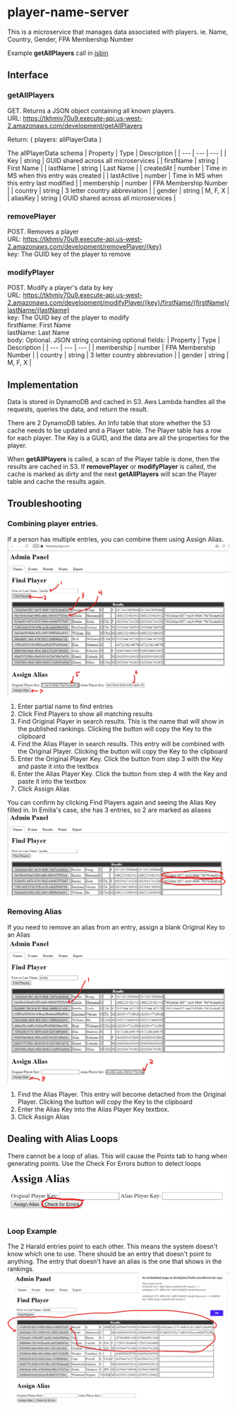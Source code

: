 # player-name-server

This is a microservice that manages data associated with players. ie. Name, Country, Gender, FPA Membership Number

Example **getAllPlayers** call in [jsbin](https://jsbin.com/qakiduqaji/edit?js,console)

## Interface
### getAllPlayers
GET. Returns a JSON object containing all known players.  
URL: https://tkhmiv70u9.execute-api.us-west-2.amazonaws.com/development/getAllPlayers

Return:
{
    players: allPlayerData
}

The allPlayerData schema
| Property    | Type | Description |
| --- | --- | --- |
| Key | string | GUID shared across all microservices |
| firstName | string | First Name |
| lastName | string | Last Name |
| createdAt | number | Time in MS when this entry was created |
| lastActive | number | Time in MS when this entry last modified |
| membership | number | FPA Membership Number |
| country | string | 3 letter country abbreviation |
| gender | string | M, F, X |
| aliasKey | string | GUID shared across all microservices |

### removePlayer
POST. Removes a player  
URL: https://tkhmiv70u9.execute-api.us-west-2.amazonaws.com/development/removePlayer/{key}  
key: The GUID key of the player to remove

### modifyPlayer
POST. Modify a player's data by key  
URL: https://tkhmiv70u9.execute-api.us-west-2.amazonaws.com/development/modifyPlayer/{key}/firstName/{firstName}/lastName/{lastName}  
key: The GUID key of the player to modify  
firstName: First Name  
lastName: Last Name  
body: Optional. JSON string containing optional fields:
| Property    | Type | Description |
| --- | --- | --- |
| membership | number | FPA Membership Number |
| country | string | 3 letter country abbreviation |
| gender | string | M, F, X |

## Implementation
Data is stored in DynamoDB and cached in S3. Aws Lambda handles all the requests, queries the data, and return the result.

There are 2 DynamoDB tables. An Info table that store whether the S3 cache needs to be updated and a Player table. The Player table has a row for each player. The Key is a GUID, and the data are all the properties for the player.

When **getAllPlayers** is called, a scan of the Player table is done, then the results are cached in S3. If **removePlayer** or **modifyPlayer** is called, the cache is marked as dirty and the next **getAllPlayers** will scan the Player table and cache the results again.

## Troubleshooting
### Combining player entries.
If a person has multiple entries, you can combine them using Assign Alias.
![alt text](image-3.png)  
1. Enter partial name to find entries
2. Click Find Players to show all matching results
3. Find Original Player in search results. This is the name that will show in the published rankings. Clicking the button will copy the Key to the clipboard
4. Find the Alias Player in search results. This entry will be combined with the Original Player. Clicking the button will copy the Key to the clipboard
5. Enter the Original Player Key. Click the button from step 3 with the Key and paste it into the textbox
6. Enter the Alias Player Key. Click the button from step 4 with the Key and paste it into the textbox
7. Click Assign Alias

You can confirm by clicking Find Players again and seeing the Alias Key filled in. In Emilia's case, she has 3 entries, so 2 are marked as aliases
![alt text](image.png)
### Removing Alias
If you need to remove an alias from an entry, assign a blank Original Key to an Alias
![alt text](image-2.png)
1. Find the Alias Player. This entry will become detached from the Original Player. Clicking the button will copy the Key to the clipboard
2. Enter the Alias Key into the Alias Player Key textbox.
3. Click Assign Alias

## Dealing with Alias Loops
There cannot be a loop of alias. This will cause the Points tab to hang when generating points. Use the Check For Errors button to detect loops
![alt text](image-5.png)

### Loop Example
The 2 Harald entries point to each other. This means the system doesn't know which one to use. There should be an entry that doesn't point to anything. The entry that doesn't have an alias is the one that shows in the rankings.
![alt text](image-6.png)